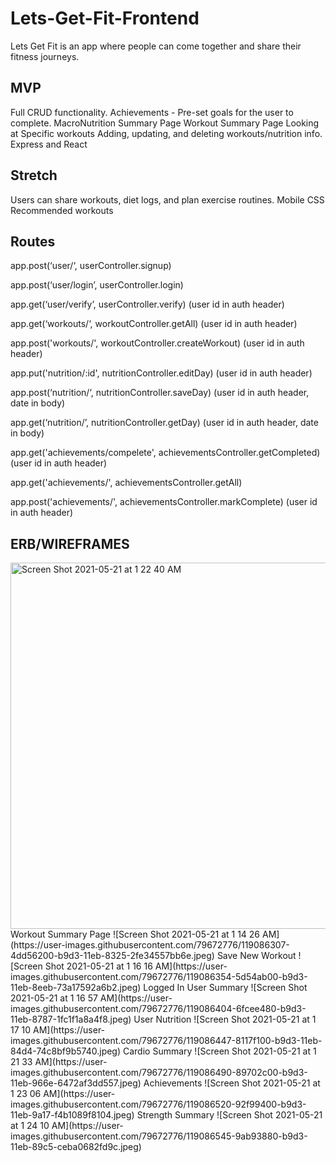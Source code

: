 # Lets-Get-Fit-Frontend
Lets Get Fit is an app where people can come together and share their fitness journeys.

## MVP
Full CRUD functionality.
Achievements - Pre-set goals for the user to complete.
MacroNutrition Summary Page
Workout Summary Page
Looking at Specific workouts
Adding, updating, and deleting workouts/nutrition info.
Express and React

## Stretch
Users can share workouts, diet logs, and plan exercise routines.
Mobile CSS
Recommended workouts

## Routes
app.post(‘user/‘, userController.signup)

app.post(‘user/login’, userController.login)

app.get(‘user/verify’, userController.verify) (user id in auth header)

app.get(‘workouts/‘, workoutController.getAll) (user id in auth header)

app.post('workouts/', workoutController.createWorkout) (user id in auth header)

app.put('nutrition/:id', nutritionController.editDay) (user id in auth header)

app.post(‘nutrition/‘, nutritionController.saveDay) (user id in auth header, date in body)

app.get(‘nutrition/’, nutritionController.getDay) (user id in auth header, date in body)

app.get('achievements/compelete', achievementsController.getCompleted) (user id in auth header)

app.get('achievements/', achievementsController.getAll) 

app.post('achievements/', achievementsController.markComplete) (user id in auth header)

## ERB/WIREFRAMES
<img width="586" alt="Screen Shot 2021-05-21 at 1 22 40 AM" src="https://user-images.githubusercontent.com/79672776/119086282-431acd00-b9d3-11eb-8ed6-acd884e0a020.png">
Workout Summary Page
![Screen Shot 2021-05-21 at 1 14 26 AM](https://user-images.githubusercontent.com/79672776/119086307-4dd56200-b9d3-11eb-8325-2fe34557bb6e.jpeg)
Save New Workout
![Screen Shot 2021-05-21 at 1 16 16 AM](https://user-images.githubusercontent.com/79672776/119086354-5d54ab00-b9d3-11eb-8eeb-73a17592a6b2.jpeg)
Logged In User Summary
![Screen Shot 2021-05-21 at 1 16 57 AM](https://user-images.githubusercontent.com/79672776/119086404-6fcee480-b9d3-11eb-8787-1fc1f1a8a4f8.jpeg)
User Nutrition
![Screen Shot 2021-05-21 at 1 17 10 AM](https://user-images.githubusercontent.com/79672776/119086447-8117f100-b9d3-11eb-84d4-74c8bf9b5740.jpeg)
Cardio Summary
![Screen Shot 2021-05-21 at 1 21 33 AM](https://user-images.githubusercontent.com/79672776/119086490-89702c00-b9d3-11eb-966e-6472af3dd557.jpeg)
Achievements
![Screen Shot 2021-05-21 at 1 23 06 AM](https://user-images.githubusercontent.com/79672776/119086520-92f99400-b9d3-11eb-9a17-f4b1089f8104.jpeg)
Strength Summary
![Screen Shot 2021-05-21 at 1 24 10 AM](https://user-images.githubusercontent.com/79672776/119086545-9ab93880-b9d3-11eb-89c5-ceba0682fd9c.jpeg)
